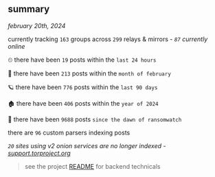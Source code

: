 
## summary
_february 20th, 2024_

currently tracking `163` groups across `299` relays & mirrors - _`87` currently online_

⏲ there have been `19` posts within the `last 24 hours`

🦈 there have been `213` posts within the `month of february`

🪐 there have been `776` posts within the `last 90 days`

🏚 there have been `406` posts within the `year of 2024`

🦕 there have been `9688` posts `since the dawn of ransomwatch`

there are `96` custom parsers indexing posts

_`20` sites using v2 onion services are no longer indexed - [support.torproject.org](https://support.torproject.org/onionservices/v2-deprecation/)_

> see the project [README](https://github.com/joshhighet/ransomwatch#ransomwatch--) for backend technicals
